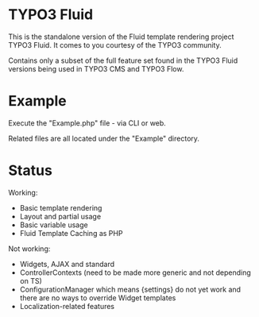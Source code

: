 TYPO3 Fluid
=====

This is the standalone version of the Fluid template rendering project TYPO3 Fluid. It comes to you courtesy of the
TYPO3 community.

Contains only a subset of the full feature set found in the TYPO3 Fluid versions being used in TYPO3 CMS and TYPO3 Flow.

Example
=====

Execute the "Example.php" file - via CLI or web.

Related files are all located under the "Example" directory.

Status
=====

Working:

- Basic template rendering
- Layout and partial usage
- Basic variable usage
- Fluid Template Caching as PHP

Not working:

- Widgets, AJAX and standard
- ControllerContexts (need to be made more generic and not depending on TS)
- ConfigurationManager which means {settings} do not yet work and there are no ways to override Widget templates
- Localization-related features